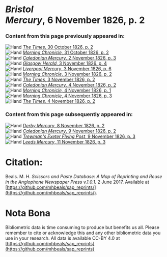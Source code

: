 # *Bristol Mercury*, 6 November 1826, p. 2  
  
### Content from this page previously appeared in:  
![Hand](http://scissorsandpaste.net/wp-content/uploads/2017/06/smallhandpointer.png) [*The Times*, 30 October 1826, p. 2](https://mhbeals.github.io/sap_html/The-Times/The-Times-30-October-1826-p-2)  
![Hand](http://scissorsandpaste.net/wp-content/uploads/2017/06/smallhandpointer.png) [*Morning Chronicle*, 31 October 1826, p. 2](https://mhbeals.github.io/sap_html/Morning-Chronicle/Morning-Chronicle-31-October-1826-p-2)  
![Hand](http://scissorsandpaste.net/wp-content/uploads/2017/06/smallhandpointer.png) [*Caledonian Mercury*, 2 November 1826, p. 3](https://mhbeals.github.io/sap_html/Caledonian-Mercury/Caledonian-Mercury-2-November-1826-p-3)  
![Hand](http://scissorsandpaste.net/wp-content/uploads/2017/06/smallhandpointer.png) [*Glasgow Herald*, 3 November 1826, p. 4](https://mhbeals.github.io/sap_html/Glasgow-Herald/Glasgow-Herald-3-November-1826-p-4)  
![Hand](http://scissorsandpaste.net/wp-content/uploads/2017/06/smallhandpointer.png) [*Liverpool Mercury*, 3 November 1826, p. 6](https://mhbeals.github.io/sap_html/Liverpool-Mercury/Liverpool-Mercury-3-November-1826-p-6)  
![Hand](http://scissorsandpaste.net/wp-content/uploads/2017/06/smallhandpointer.png) [*Morning Chronicle*, 3 November 1826, p. 2](https://mhbeals.github.io/sap_html/Morning-Chronicle/Morning-Chronicle-3-November-1826-p-2)  
![Hand](http://scissorsandpaste.net/wp-content/uploads/2017/06/smallhandpointer.png) [*The Times*, 3 November 1826, p. 2](https://mhbeals.github.io/sap_html/The-Times/The-Times-3-November-1826-p-2)  
![Hand](http://scissorsandpaste.net/wp-content/uploads/2017/06/smallhandpointer.png) [*Caledonian Mercury*, 4 November 1826, p. 2](https://mhbeals.github.io/sap_html/Caledonian-Mercury/Caledonian-Mercury-4-November-1826-p-2)  
![Hand](http://scissorsandpaste.net/wp-content/uploads/2017/06/smallhandpointer.png) [*Morning Chronicle*, 4 November 1826, p. 1](https://mhbeals.github.io/sap_html/Morning-Chronicle/Morning-Chronicle-4-November-1826-p-1)  
![Hand](http://scissorsandpaste.net/wp-content/uploads/2017/06/smallhandpointer.png) [*Morning Chronicle*, 4 November 1826, p. 3](https://mhbeals.github.io/sap_html/Morning-Chronicle/Morning-Chronicle-4-November-1826-p-3)  
![Hand](http://scissorsandpaste.net/wp-content/uploads/2017/06/smallhandpointer.png) [*The Times*, 4 November 1826, p. 2](https://mhbeals.github.io/sap_html/The-Times/The-Times-4-November-1826-p-2)  
  
### Content from this page subsequently appeared in:  
![Hand](http://scissorsandpaste.net/wp-content/uploads/2017/06/smallhandpointer.png) [*Derby Mercury*, 8 November 1826, p. 2](https://mhbeals.github.io/sap_html/Derby-Mercury/Derby-Mercury-8-November-1826-p-2)  
![Hand](http://scissorsandpaste.net/wp-content/uploads/2017/06/smallhandpointer.png) [*Caledonian Mercury*, 9 November 1826, p. 2](https://mhbeals.github.io/sap_html/Caledonian-Mercury/Caledonian-Mercury-9-November-1826-p-2)  
![Hand](http://scissorsandpaste.net/wp-content/uploads/2017/06/smallhandpointer.png) [*Trewman's Exeter Flying Post*, 9 November 1826, p. 3](https://mhbeals.github.io/sap_html/Trewman's-Exeter-Flying-Post/Trewman's-Exeter-Flying-Post-9-November-1826-p-3)  
![Hand](http://scissorsandpaste.net/wp-content/uploads/2017/06/smallhandpointer.png) [*Leeds Mercury*, 11 November 1826, p. 3](https://mhbeals.github.io/sap_html/Leeds-Mercury/Leeds-Mercury-11-November-1826-p-3)  


# Citation: 

Beals. M. H. *Scissors and Paste Database: A Map of Reprinting and Reuse in the Anglophone Newspaper Press v.1.0.1.* 2 June 2017. Available at [https://github.com/mhbeals/sap_reprints/](https://github.com/mhbeals/sap_reprints/). 

# Nota Bona

Bibliometric data is time consuming to produce but benefits us all. Please remember to cite or acknowledge this and any other bibliometric data you use in your research. All data is available CC-BY 4.0 at [https://github.com/mhbeals/sap_reprints](https://github.com/mhbeals/sap_reprints)
